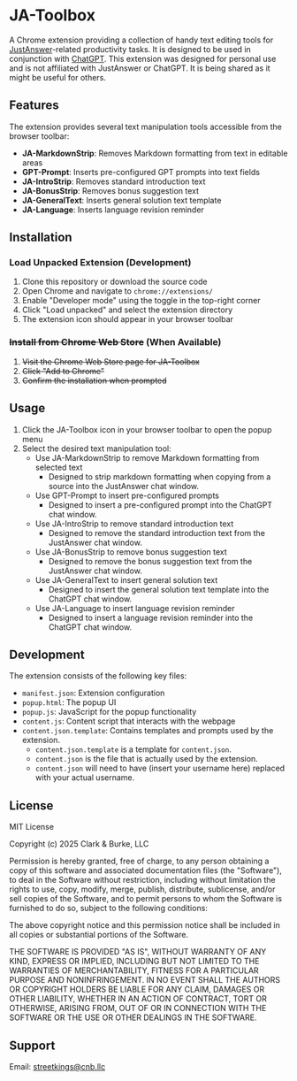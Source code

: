 # JA-Toolbox

A Chrome extension providing a collection of handy text editing tools for [JustAnswer](https://www.justanswer.com/)-related productivity tasks. It is designed to be used in conjunction with [ChatGPT](https://chatgpt.com/). This extension was designed for personal use and is not affiliated with JustAnswer or ChatGPT. It is being shared as it might be useful for others.

## Features

The extension provides several text manipulation tools accessible from the browser toolbar:

- **JA-MarkdownStrip**: Removes Markdown formatting from text in editable areas
- **GPT-Prompt**: Inserts pre-configured GPT prompts into text fields
- **JA-IntroStrip**: Removes standard introduction text
- **JA-BonusStrip**: Removes bonus suggestion text
- **JA-GeneralText**: Inserts general solution text template
- **JA-Language**: Inserts language revision reminder

## Installation

### Load Unpacked Extension (Development)

1. Clone this repository or download the source code
2. Open Chrome and navigate to `chrome://extensions/`
3. Enable "Developer mode" using the toggle in the top-right corner
4. Click "Load unpacked" and select the extension directory
5. The extension icon should appear in your browser toolbar

### ~~Install from Chrome Web Store~~ (When Available)

1. ~~Visit the Chrome Web Store page for JA-Toolbox~~
2. ~~Click "Add to Chrome"~~
3. ~~Confirm the installation when prompted~~

## Usage

1. Click the JA-Toolbox icon in your browser toolbar to open the popup menu
2. Select the desired text manipulation tool:
   - Use JA-MarkdownStrip to remove Markdown formatting from selected text
     - Designed to strip markdown formatting when copying from a source into the JustAnswer chat window.
   - Use GPT-Prompt to insert pre-configured prompts
     - Designed to insert a pre-configured prompt into the ChatGPT chat window.
   - Use JA-IntroStrip to remove standard introduction text
     - Designed to remove the standard introduction text from the JustAnswer chat window.
   - Use JA-BonusStrip to remove bonus suggestion text
     - Designed to remove the bonus suggestion text from the JustAnswer chat window.
   - Use JA-GeneralText to insert general solution text
     - Designed to insert the general solution text template into the ChatGPT chat window.
   - Use JA-Language to insert language revision reminder
     - Designed to insert a language revision reminder into the ChatGPT chat window.

## Development

The extension consists of the following key files:

- `manifest.json`: Extension configuration
- `popup.html`: The popup UI
- `popup.js`: JavaScript for the popup functionality
- `content.js`: Content script that interacts with the webpage
- `content.json.template`: Contains templates and prompts used by the extension.
  - `content.json.template` is a template for `content.json`.
  - `content.json` is the file that is actually used by the extension.
  - `content.json` will need to have (insert your username here) replaced with your actual username.

## License

MIT License

Copyright (c) 2025 Clark & Burke, LLC

Permission is hereby granted, free of charge, to any person obtaining a copy of this software and associated documentation files (the "Software"), to deal in the Software without restriction, including without limitation the rights to use, copy, modify, merge, publish, distribute, sublicense, and/or sell copies of the Software, and to permit persons to whom the Software is furnished to do so, subject to the following conditions:

The above copyright notice and this permission notice shall be included in all copies or substantial portions of the Software.

THE SOFTWARE IS PROVIDED "AS IS", WITHOUT WARRANTY OF ANY KIND, EXPRESS OR IMPLIED, INCLUDING BUT NOT LIMITED TO THE WARRANTIES OF MERCHANTABILITY, FITNESS FOR A PARTICULAR PURPOSE AND NONINFRINGEMENT. IN NO EVENT SHALL THE AUTHORS OR COPYRIGHT HOLDERS BE LIABLE FOR ANY CLAIM, DAMAGES OR OTHER LIABILITY, WHETHER IN AN ACTION OF CONTRACT, TORT OR OTHERWISE, ARISING FROM, OUT OF OR IN CONNECTION WITH THE SOFTWARE OR THE USE OR OTHER DEALINGS IN THE SOFTWARE.

## Support

Email: [streetkings@cnb.llc](mailto:streetkings@cnb.llc)
